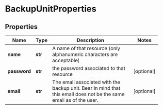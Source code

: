 # BackupUnitProperties

## Properties
| Name | Type | Description | Notes |
| ------------ | ------------- | ------------- | ------------- |
| **name** | **str** | A name of that resource (only alphanumeric characters are acceptable) |  |
| **password** | **str** | the password associated to that resource | [optional]  |
| **email** | **str** | The email associated with the backup unit. Bear in mind that this email does not be the same email as of the user. | [optional]  |


